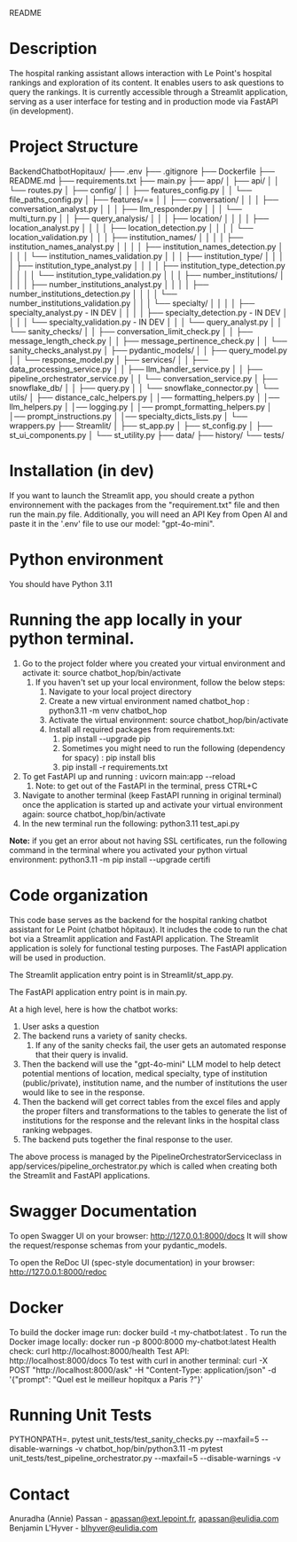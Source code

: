README

# Description
The hospital ranking assistant allows interaction with Le Point's hospital rankings and exploration of its content. It enables users to ask questions to query the rankings. It is currently accessible through a Streamlit application, serving as a user interface for testing and in production mode via FastAPI (in development).

# Project Structure

BackendChatbotHopitaux/
├── .env
├── .gitignore
├── Dockerfile
├── README.md
├── requirements.txt
├── main.py
├── app/
│   ├── api/
│   │   └── routes.py
│   ├── config/
│   │   ├── features_config.py
│   │   └── file_paths_config.py
│   ├── features/==
│   │   ├── conversation/
│   │   │  ├── conversation_analyst.py
│   │   │  ├── llm_responder.py
│   │   │  └── multi_turn.py
│   │   ├── query_analysis/
│   │   │  ├── location/
│   │   │  │   ├── location_analyst.py
│   │   │  │   ├── location_detection.py
│   │   │  │   └── location_validation.py
│   │   │  ├── institution_names/
│   │   │  │   ├── institution_names_analyst.py
│   │   │  │   ├── institution_names_detection.py
│   │   │  │   └── institution_names_validation.py
│   │   │  ├── institution_type/
│   │   │  │   ├── institution_type_analyst.py
│   │   │  │   ├── institution_type_detection.py
│   │   │  │   └── institution_type_validation.py
│   │   │  ├── number_institutions/
│   │   │  │   ├── number_institutions_analyst.py
│   │   │  │   ├── number_institutions_detection.py
│   │   │  │   └── number_institutions_validation.py
│   │   │  └── specialty/
│   │   │  │   ├── specialty_analyst.py - IN DEV
│   │   │  │   ├── specialty_detection.py - IN DEV
│   │   │  │   └── specialty_validation.py - IN DEV
│   │   │  └── query_analyst.py
│   │   └── sanity_checks/
│   │      ├── conversation_limit_check.py
│   │      ├── message_length_check.py
│   │      ├── message_pertinence_check.py
│   │      └── sanity_checks_analyst.py
│   ├── pydantic_models/
│   │   ├── query_model.py
│   │   └── response_model.py
│   ├── services/
│   │   ├── data_processing_service.py
│   │   ├── llm_handler_service.py
│   │   ├── pipeline_orchestrator_service.py
│   │   └── conversation_service.py
│   ├── snowflake_db/
│   │   ├── query.py
│   │   └── snowflake_connector.py
│   └── utils/
│       ├── distance_calc_helpers.py
│       │── formatting_helpers.py
│       │── llm_helpers.py
│       │── logging.py
│       │── prompt_formatting_helpers.py
│       │── prompt_instructions.py
│       │── specialty_dicts_lists.py
│       └── wrappers.py
├── Streamlit/
│   ├── st_app.py
│   ├── st_config.py
│   ├── st_ui_components.py
│   └── st_utility.py
├── data/
├── history/
└── tests/



# Installation (in dev)
If you want to launch the Streamlit app, you should create a python environnement with the packages from the "requirement.txt" file and then run the main.py file. 
Additionally, you will need an API Key from Open AI and paste it in the '.env' file  to use our model: "gpt-4o-mini".

# Python environment 
You should have Python 3.11

# Running the app locally in your python terminal. 
1. Go to the project folder where you created your virtual environment and activate it: source chatbot_hop/bin/activate
   1. If you haven't set up your local environment, follow the below steps: 
      1. Navigate to your local project directory
      2. Create a new virtual environment named chatbot_hop : python3.11 -m venv chatbot_hop
      3. Activate the virtual environment: source chatbot_hop/bin/activate
      4. Install all required packages from requirements.txt: 
         1. pip install --upgrade pip
         2. Sometimes you might need to run the following (dependency for spacy) : pip install blis
         3. pip install -r requirements.txt
2. To get FastAPI up and running : uvicorn main:app --reload
   1. Note: to get out of the FastAPI in the terminal, press CTRL+C
3. Navigate to another terminal (keep FastAPI running in original terminal) once the application is started up and activate your virtual environment again: source chatbot_hop/bin/activate
4. In the new terminal run the following: python3.11 test_api.py

**Note:** if you get an error about not having SSL certificates, run the following command in the terminal where you activated your python virtual environment: python3.11 -m pip install --upgrade certifi


# Code organization
This code base serves as the backend for the hospital ranking chatbot assistant for Le Point (chatbot hôpitaux). It includes the code to run the chat bot via a Streamlit application and FastAPI application. The Streamlit application is solely for functional testing purposes. The FastAPI application will be used in production. 

The Streamlit application entry point is in Streamlit/st_app.py.

The FastAPI application entry point is in main.py.

At a high level, here is how the chatbot works:
1. User asks a question 
2. The backend runs a variety of sanity checks.
   1. If any of the sanity checks fail, the user gets an automated response that their query is invalid. 
3. Then the backend will use the "gpt-4o-mini" LLM model to help detect potential mentions of location, medical specialty, type of institution (public/private), institution name, and the number of institutions the user would like to see in the response. 
4. Then the backend will get correct tables from the excel files and apply the proper filters and transformations to the tables to generate the list of institutions for the response and the relevant links in the hospital class ranking webpages. 
5. The backend puts together the final response to the user. 

The above process is managed by the PipelineOrchestratorServiceclass in app/services/pipeline_orchestrator.py which is called when creating both the Streamlit and FastAPI applications.

# Swagger Documentation 
To open Swagger UI on your browser: http://127.0.0.1:8000/docs
It will show the request/response schemas from your pydantic_models.

To open the ReDoc UI (spec-style documentation) in your browser: http://127.0.0.1:8000/redoc

# Docker
To build the docker image run: docker build -t my-chatbot:latest .
To run the Docker image locally: docker run -p 8000:8000 my-chatbot:latest
Health check: curl http://localhost:8000/health
Test API: http://localhost:8000/docs 
To test with curl in another terminal: curl -X POST "http://localhost:8000/ask" -H "Content-Type: application/json" -d '{"prompt": "Quel est le meilleur hopitqux a Paris ?"}'


# Running Unit Tests
PYTHONPATH=. pytest unit_tests/test_sanity_checks.py --maxfail=5 --disable-warnings -v
chatbot_hop/bin/python3.11 -m pytest unit_tests/test_pipeline_orchestrator.py --maxfail=5 --disable-warnings -v

# Contact
Anuradha (Annie) Passan - apassan@ext.lepoint.fr, apassan@eulidia.com
Benjamin L'Hyver - blhyver@eulidia.com
